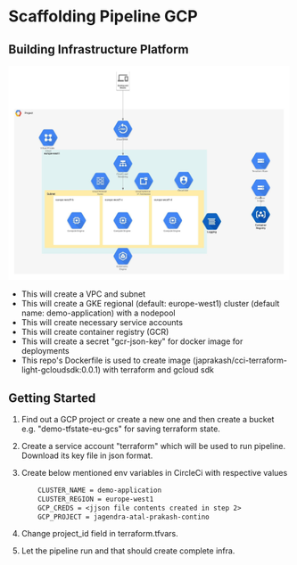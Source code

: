 # Scaffolding Pipeline GCP

## Building Infrastructure Platform

![Cloud Architecture](images/GCP-GKE-Infra.jpeg)

- This will create a VPC and subnet
- This will create a GKE regional (default: europe-west1) cluster (default name: demo-application) with a nodepool
- This will create necessary service accounts
- This will create container registry (GCR)
- This will create a secret "gcr-json-key" for docker image for deployments
- This repo's Dockerfile is used to create image (japrakash/cci-terraform-light-gcloudsdk:0.0.1) with terraform and gcloud sdk

## Getting Started

1) Find out a GCP project or create a new one and then create a bucket e.g. "demo-tfstate-eu-gcs" for saving terraform state.

2) Create a service account "terraform" which will be used to run pipeline. Download its key file in json format.

3) Create below mentioned env variables in CircleCi with respective values
   
           CLUSTER_NAME = demo-application
           CLUSTER_REGION = europe-west1
           GCP_CREDS = <jjson file contents created in step 2>
           GCP_PROJECT = jagendra-atal-prakash-contino

4) Change project_id field in terraform.tfvars.

5) Let the pipeline run and that should create complete infra.
